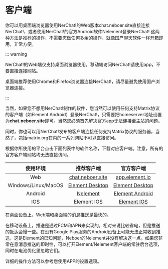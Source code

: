 # 客户端

你可以用桌面端浏览器使用NerChat!的Web版本chat.neboer.site直接连接NerChat!，或者使用NerChat!的官方Android软件Nelement登录NerChat!.这两种方法是推荐的操作，不需要您做任何多余的操作，就像国产聊天软件一样开箱即用，非常方便。

::: warning

NerChat!的Web端仅支持桌面浏览器使用，移动端访问NerChat!请使用app，不要直接连接网站。

桌面端推荐使用Chrome和Firefox浏览器连接NerChat!，请尽量避免使用国产浏览器连接。

:::

当然，如果您不想用NerChat!制作的软件，您当然可以使用任何支持Matrix协议的客户端（如Element Android）登录NerChat!，只需要把homeserver地址设置为**chat.neboer.site**即可。当然您必须首先解决官方app无法连接至主站的问题。

同时，你也可以用NerChat!发布的客户端连接任何支持Matrix协议的服务器，当然了，包括matrix.org在内的一系列网站不可以直接访问。

根据你所使用的平台点击下面列表中的软件名称，下载对应客户端。注意，所有的官方客户端网站均无法直接访问。

| 使用环境            | 推荐客户端  |  官方客户端  |
| :----:            | :--------: | :--------: |
|Web                |[chat.neboer.site](https://chat.neboer.site)|[app.element.io](https://app.element.io)|
|Windows/Linux/MacOS|  [Element Desktop](https://packages.riot.im/desktop/install/win32/x64/Element%20Setup.exe)  | [Element Desktop](https://packages.riot.im/desktop/install/win32/x64/Element%20Setup.exe)|
|Android            |  [Nelement](nelement)    | [Element Android](https://f-droid.org/packages/im.vector.app/) |
|IOS                | Element IOS          | [Element IOS](https://matrix.org/docs/projects/client/element-ios)     |

在桌面设备上，Web端和桌面端的消息推送是最快的。

在移动设备上，推送是通过FCM和APN来实现的，相对来说比较省电，但是推送的抵达会慢一些。在没有Google Play服务的Android设备上可能无法正常收到推送，这是Element的已知问题，Neboer的Nelement并没有解决这一点。如果您非常在意消息推送的即时性，可以打开Element/Nelement客户端的常驻后台选项，同时在电池优化里忽略它们。

详细的操作方法可以参考您使用APP的设置选项。
